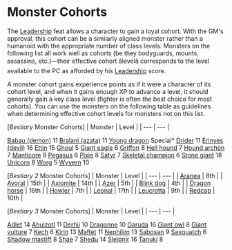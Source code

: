# Monster Cohorts

The [Leadership](../feats.html#_leadership) feat allows a character to gain a loyal cohort. With the GM's approval, this cohort can be a similarly aligned monster rather than a humanoid with the appropriate number of class levels. Monsters on the following list all work well as cohorts (be they bodyguards, mounts, assassins, etc.)—their effective cohort âlevelâ corresponds to the level available to the PC as afforded by his [Leadership](../feats.html#_leadership) score.

A monster cohort gains experience points as if it were a character of its cohort level, and when it gains enough XP to advance a level, it should generally gain a key class level (fighter is often the best choice for most cohorts). You can use the monsters on the following table as guidelines when determining effective cohort levels for monsters not on this list.

[_Bestiary_ Monster Cohorts]
| Monster | Level |
| --- | --- |
<tbody>
<tr class="odd">
<td><a href="/pathfinderRPG/prd/monsters/demon.html#_demon-babau">Babau (demon)</a></td>
<td>11</td>
</tr>
<tr class="even">
<td><a href="/pathfinderRPG/prd/monsters/azata.html#_azata-bralani">Bralani (azata)</a></td>
<td>11</td>
</tr>
<tr class="odd">
<td><a href="/pathfinderRPG/prd/monsters/dragon.html">Young dragon</a></td>
<td>Special*</td>
</tr>
<tr class="even">
<td><a href="/pathfinderRPG/prd/monsters/drider.html">Drider</a></td>
<td>11</td>
</tr>
<tr class="odd">
<td><a href="/pathfinderRPG/prd/monsters/devil.html#_devil-erinyes">Erinyes (devil)</a></td>
<td>16</td>
</tr>
<tr class="even">
<td><a href="/pathfinderRPG/prd/monsters/ettin.html">Ettin</a></td>
<td>15</td>
</tr>
<tr class="odd">
<td><a href="/pathfinderRPG/prd/monsters/ghoul.html">Ghoul</a></td>
<td>5</td>
</tr>
<tr class="even">
<td><a href="/pathfinderRPG/prd/monsters/eagle.html#_eagle-giant">Giant eagle</a></td>
<td>6</td>
</tr>
<tr class="odd">
<td><a href="/pathfinderRPG/prd/monsters/griffon.html">Griffon</a></td>
<td>8</td>
</tr>
<tr class="even">
<td><a href="/pathfinderRPG/prd/monsters/hellHound.html">Hell hound</a></td>
<td>7</td>
</tr>
<tr class="odd">
<td><a href="/pathfinderRPG/prd/monsters/archon.html#_archon-hound">Hound archon</a></td>
<td>7</td>
</tr>
<tr class="even">
<td><a href="/pathfinderRPG/prd/monsters/manticore.html">Manticore</a></td>
<td>9</td>
</tr>
<tr class="odd">
<td><a href="/pathfinderRPG/prd/monsters/pegasus.html">Pegasus</a></td>
<td>6</td>
</tr>
<tr class="even">
<td><a href="/pathfinderRPG/prd/monsters/pixie.html">Pixie</a></td>
<td>8</td>
</tr>
<tr class="odd">
<td><a href="/pathfinderRPG/prd/monsters/satyr.html">Satyr</a></td>
<td>7</td>
</tr>
<tr class="even">
<td><a href="/pathfinderRPG/prd/monsters/skeletalChampion.html">Skeletal champion</a></td>
<td>6</td>
</tr>
<tr class="odd">
<td><a href="/pathfinderRPG/prd/monsters/giant.html#_giant-stone">Stone giant</a></td>
<td>18</td>
</tr>
<tr class="even">
<td><a href="/pathfinderRPG/prd/monsters/unicorn.html">Unicorn</a></td>
<td>8</td>
</tr>
<tr class="odd">
<td><a href="/pathfinderRPG/prd/monsters/worg.html">Worg</a></td>
<td>5</td>
</tr>
<tr class="even">
<td><a href="/pathfinderRPG/prd/monsters/wyvern.html">Wyvern</a></td>
<td>10</td>
</tr>
</tbody>

[_Bestiary 2_ Monster Cohorts]
| Monster | Level |
| --- | --- |
| [Aranea](/pathfinderRPG/prd/additionalMonsters/aranea.html) | 8th |
| [Avoral](/pathfinderRPG/prd/additionalMonsters/agathion.html#_agathion,-avoral) | 15th |
| [Axiomite](/pathfinderRPG/prd/additionalMonsters/axiomite.html) | 14th |
| [Azer](/pathfinderRPG/prd/additionalMonsters/azer.html) | 5th |
| [Blink dog](/pathfinderRPG/prd/additionalMonsters/blinkdog.html) | 4th |
| [Dragon horse](/pathfinderRPG/prd/additionalMonsters/dragonhorse.html) | 16th |
| [Howler](/pathfinderRPG/prd/additionalMonsters/howler.html) | 7th |
| [Leonal](/pathfinderRPG/prd/additionalMonsters/agathion.html#_agathion,-leonal) | 17th |
| [Leucrotta](/pathfinderRPG/prd/additionalMonsters/leucrotta.html) | 9th |
| [Redcap](/pathfinderRPG/prd/additionalMonsters/redcap.html) | 10th |

[_Bestiary 3_ Monster Cohorts]
| Monster | Level |
| --- | --- |
<tbody>
<tr class="odd">
<td><a href="/pathfinderRPG/prd/bestiary3/adlet.html">Adlet</a></td>
<td>14</td>
</tr>
<tr class="even">
<td><a href="/pathfinderRPG/prd/bestiary3/ahuizotl.html">Ahuizotl</a></td>
<td>11</td>
</tr>
<tr class="odd">
<td><a href="/pathfinderRPG/prd/bestiary3/derhii.html">Derhii</a></td>
<td>10</td>
</tr>
<tr class="even">
<td><a href="/pathfinderRPG/prd/bestiary3/dragonne.html">Dragonne</a></td>
<td>10</td>
</tr>
<tr class="odd">
<td><a href="/pathfinderRPG/prd/bestiary3/garuda.html">Garuda</a></td>
<td>16</td>
</tr>
<tr class="even">
<td><a href="/pathfinderRPG/prd/bestiary3/owl.html">Giant owl</a></td>
<td>8</td>
</tr>
<tr class="odd">
<td><a href="/pathfinderRPG/prd/bestiary3/vulture.html">Giant vulture</a></td>
<td>7</td>
</tr>
<tr class="even">
<td><a href="/pathfinderRPG/prd/bestiary3/kech.html">Kech</a></td>
<td>6</td>
</tr>
<tr class="odd">
<td><a href="/pathfinderRPG/prd/bestiary3/kirin.html">Kirin</a></td>
<td>13</td>
</tr>
<tr class="even">
<td><a href="/pathfinderRPG/prd/bestiary3/maftet.html">Maftet</a></td>
<td>11</td>
</tr>
<tr class="odd">
<td><a href="/pathfinderRPG/prd/bestiary3/nephilim.html">Nephilim</a></td>
<td>13</td>
</tr>
<tr class="even">
<td><a href="/pathfinderRPG/prd/bestiary3/sabosan.html">Sabosan</a></td>
<td>9</td>
</tr>
<tr class="odd">
<td><a href="/pathfinderRPG/prd/bestiary3/sasquatch.html">Sasquatch</a></td>
<td>6</td>
</tr>
<tr class="even">
<td><a href="/pathfinderRPG/prd/bestiary3/shadowMastiff.html">Shadow mastiff</a></td>
<td>8</td>
</tr>
<tr class="odd">
<td><a href="/pathfinderRPG/prd/bestiary3/shae.html">Shae</a></td>
<td>7</td>
</tr>
<tr class="even">
<td><a href="/pathfinderRPG/prd/bestiary3/shedu.html">Shedu</a></td>
<td>14</td>
</tr>
<tr class="odd">
<td><a href="/pathfinderRPG/prd/bestiary3/sleipnir.html">Sleipnir</a></td>
<td>16</td>
</tr>
<tr class="even">
<td><a href="/pathfinderRPG/prd/bestiary3/tanuki.html">Tanuki</a></td>
<td>8</td>
</tr>
</tbody>
